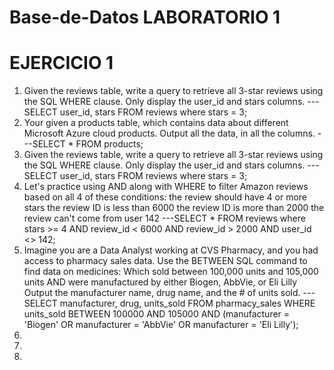 # Base-de-Datos LABORATORIO 1
# EJERCICIO 1
1. Given the reviews table, write a query to retrieve all 3-star reviews using the SQL WHERE clause. Only display the user_id and stars columns.
    ---SELECT user_id, stars FROM reviews
       where stars = 3;
2. Your given a products table, which contains data about different Microsoft Azure cloud products. Output all the data, in all the columns.
    ---SELECT * FROM products;
3. Given the reviews table, write a query to retrieve all 3-star reviews using the SQL WHERE clause. Only display the user_id and stars columns.
    ---SELECT user_id, stars FROM reviews
       where stars = 3;
4. Let's practice using AND along with WHERE to filter Amazon reviews based on all 4 of these conditions:
   the review should have 4 or more stars
   the review ID is less than 6000
   the review ID is more than 2000
   the review can't come from user 142
    ---SELECT * FROM reviews
       where stars >= 4 AND review_id < 6000 AND review_id > 2000 AND user_id <> 142;
5. Imagine you are a Data Analyst working at CVS Pharmacy, and you had access to pharmacy sales data. Use the BETWEEN SQL command to find data on medicines:
   Which sold between 100,000 units and 105,000 units
   AND were manufactured by either Biogen, AbbVie, or Eli Lilly
   Output the manufacturer name, drug name, and the # of units sold.
    ---SELECT manufacturer, drug, units_sold FROM pharmacy_sales
       WHERE units_sold BETWEEN 100000 AND 105000 
       AND (manufacturer = 'Biogen' OR manufacturer = 'AbbVie' OR manufacturer = 'Eli Lilly'); 
6.
7.
8.
